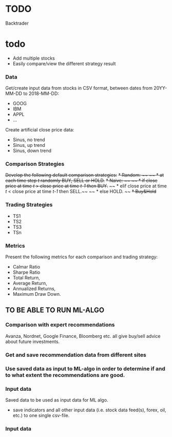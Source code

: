 # TODO

Backtrader
# todo 
* Add multiple stocks
* Easily compare/view the different strategy result

### Data
Get/create input data from stocks in CSV format, between dates from 20YY-MM-DD to 2018-MM-DD:
* GOOG
* IBM
* APPL
* ...

Create artificial close price data: 
* Sinus, no trend
* Sinus, up trend
* Sinus, down trend

### Comparison Strategies
~~Develop the following default comparison strategies:~~
~~* Random: ~~
~~  * at each time step _t_ randomly BUY, SELL or HOLD.~~
~~* Naive: ~~
~~  * if close price at time _t_ > close price at time _t-1_ then BUY.~~
~~  * elif close price at time _t_ < close price at time _t-1_ then SELL.~~
~~  * else HOLD. ~~
~~* Buy&Hold~~

### Trading Strategies

* TS1
* TS2
* TS3
* TSn

### Metrics
Present the following metrics for each comparison and trading strategy:

* Calmar Ratio
* Sharpe Ratio
* Total Return, 
* Average Return, 
* Annualized Returns,
* Maximum Draw Down.

## TO BE ABLE TO RUN ML-ALGO
### Comparison with expert recommendations
Avanza, Nordnet, Google Finance, Bloomberg etc. all give buy/sell advice about future investments.
### Get and save recommendation data from different sites
### Use saved data as input to ML-algo in order to determine if and to what extent the recommendations are good. 



### Input data 
Saved data to be used as input data for ML algo.
* save indicators and all other input data (i.e. stock data feed(s), forex, oil, etc.) to one single csv-file.

### Input data 



